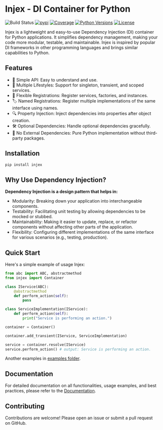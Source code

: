 # Injex - DI Container for Python

![Build Status](https://github.com/vshulcz/di/actions/workflows/ci.yml/badge.svg)
[![pypi](https://img.shields.io/pypi/v/injex.svg)](https://pypi.python.org/pypi/injex)
[![Coverage](https://codecov.io/gh/vshulcz/injex/branch/main/graph/badge.svg)](https://codecov.io/gh/vshulcz/injex)
[![Python Versions](https://img.shields.io/badge/python-3.10%20|%203.11%20|%203.12%20|%203.13-blue)](https://github.com/vshulcz/injex)
[![License](https://img.shields.io/github/license/vshulcz/di.svg)](https://github.com/vshulcz/injex/LICENSE)

Injex is a lightweight and easy-to-use Dependency Injection (DI) container for Python applications. It simplifies dependency management, making your code more modular, testable, and maintainable. Injex is inspired by popular DI frameworks in other programming languages and brings similar capabilities to Python.

## Features

* 🌟 Simple API: Easy to understand and use.
* 🔄 Multiple Lifestyles: Support for singleton, transient, and scoped services.
* 🧩 Flexible Registrations: Register services, factories, and instances.
* 🏷️ Named Registrations: Register multiple implementations of the same interface using names.
* 🔍 Property Injection: Inject dependencies into properties after object creation.
* 🛠 Optional Dependencies: Handle optional dependencies gracefully.
* 🚀 No External Dependencies: Pure Python implementation without third-party packages.

## Installation

```bash
pip install injex
```

## Why Use Dependency Injection?

**Dependency Injection is a design pattern that helps in:**

* Modularity: Breaking down your application into interchangeable components.
* Testability: Facilitating unit testing by allowing dependencies to be mocked or stubbed.
* Maintainability: Making it easier to update, replace, or refactor components without affecting other parts of the application.
* Flexibility: Configuring different implementations of the same interface for various scenarios (e.g., testing, production).

## Quick Start

Here's a simple example of usage Injex:
```python
from abc import ABC, abstractmethod
from injex import Container

class IService(ABC):
    @abstractmethod
    def perform_action(self):
        pass

class ServiceImplementation(IService):
    def perform_action(self):
        print("Service is performing an action.")

container = Container()

container.add_transient(IService, ServiceImplementation)

service = container.resolve(IService)
service.perform_action() # output: Service is performing an action.
```
Another examples in [examples folder](./examples).

## Documentation

For detailed documentation on all functionalities, usage examples, and best practices, please refer to the [Documentation](./docs/tutorial.md).

## Contributing

Contributions are welcome! Please open an issue or submit a pull request on GitHub.
